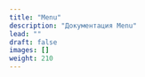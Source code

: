 ```yaml
---
title: "Menu"
description: "Документация Menu"
lead: ""
draft: false
images: []
weight: 210
---
```

